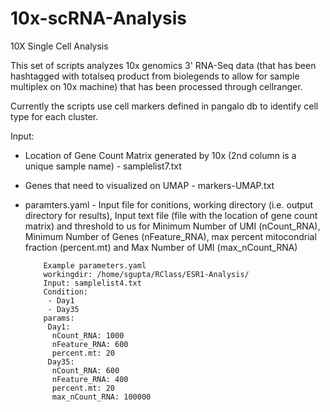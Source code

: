 # 10x-scRNA-Analysis
10X Single Cell Analysis

This set of scripts analyzes 10x genomics 3' RNA-Seq data (that has been hashtagged with totalseq product from biolegends to allow for sample multiplex on 10x machine) that has been processed through cellranger.

Currently the scripts use cell markers defined in pangalo db to identify cell type for each cluster.

Input: 
- Location of Gene Count Matrix generated by 10x (2nd column is a unique sample name) - samplelist7.txt
- Genes that need to visualized on UMAP - markers-UMAP.txt
- paramters.yaml - Input file for conitions, working directory (i.e. output directory for results), Input text file (file with the location of gene count matrix) and threshold to us for Minimum Number of UMI (nCount_RNA), Minimum Number of Genes (nFeature_RNA), max percent mitocondrial fraction (percent.mt) and Max Number of UMI (max_nCount_RNA)

          Example parameters.yaml
          workingdir: /home/sgupta/RClass/ESR1-Analysis/
          Input: samplelist4.txt
          Condition:
           - Day1
           - Day35
          params:
           Day1:
            nCount_RNA: 1000
            nFeature_RNA: 600
            percent.mt: 20
           Day35:
            nCount_RNA: 600
            nFeature_RNA: 400
            percent.mt: 20
            max_nCount_RNA: 100000


